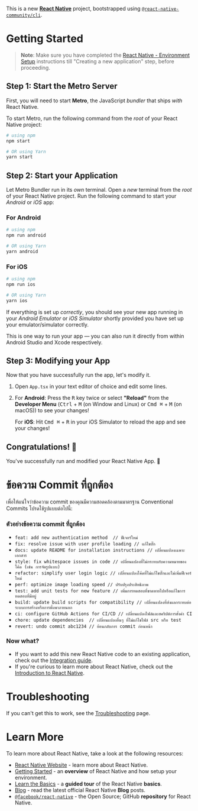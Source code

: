 This is a new [**React Native**](https://reactnative.dev) project, bootstrapped using [`@react-native-community/cli`](https://github.com/react-native-community/cli).

# Getting Started

> **Note**: Make sure you have completed the [React Native - Environment Setup](https://reactnative.dev/docs/environment-setup) instructions till "Creating a new application" step, before proceeding.

## Step 1: Start the Metro Server

First, you will need to start **Metro**, the JavaScript _bundler_ that ships _with_ React Native.

To start Metro, run the following command from the _root_ of your React Native project:

```bash
# using npm
npm start

# OR using Yarn
yarn start
```

## Step 2: Start your Application

Let Metro Bundler run in its _own_ terminal. Open a _new_ terminal from the _root_ of your React Native project. Run the following command to start your _Android_ or _iOS_ app:

### For Android

```bash
# using npm
npm run android

# OR using Yarn
yarn android
```

### For iOS

```bash
# using npm
npm run ios

# OR using Yarn
yarn ios
```

If everything is set up _correctly_, you should see your new app running in your _Android Emulator_ or _iOS Simulator_ shortly provided you have set up your emulator/simulator correctly.

This is one way to run your app — you can also run it directly from within Android Studio and Xcode respectively.

## Step 3: Modifying your App

Now that you have successfully run the app, let's modify it.

1. Open `App.tsx` in your text editor of choice and edit some lines.
2. For **Android**: Press the <kbd>R</kbd> key twice or select **"Reload"** from the **Developer Menu** (<kbd>Ctrl</kbd> + <kbd>M</kbd> (on Window and Linux) or <kbd>Cmd ⌘</kbd> + <kbd>M</kbd> (on macOS)) to see your changes!

   For **iOS**: Hit <kbd>Cmd ⌘</kbd> + <kbd>R</kbd> in your iOS Simulator to reload the app and see your changes!

## Congratulations! :tada:

You've successfully run and modified your React Native App. :partying_face:

# ข้อความ Commit ที่ถูกต้อง

เพื่อให้แน่ใจว่าข้อความ commit ของคุณมีความสอดคล้องตามมาตรฐาน Conventional Commits โปรดใช้รูปแบบต่อไปนี้:

### ตัวอย่างข้อความ commit ที่ถูกต้อง

- `feat: add new authentication method  // ฟีเจอร์ใหม่`
- `fix: resolve issue with user profile loading // แก้ไขบั๊ก`
- `docs: update README for installation instructions // เปลี่ยนแปลงเฉพาะเอกสาร`
- `style: fix whitespace issues in code // เปลี่ยนแปลงที่ไม่กระทบกับความหมายของโค้ด (เช่น การจัดรูปแบบ)`
- `refactor: simplify user login logic // เปลี่ยนแปลงโค้ดที่ไม่แก้ไขบั๊กและไม่เพิ่มฟีเจอร์ใหม่`
- `perf: optimize image loading speed // ปรับปรุงประสิทธิภาพ`
- `test: add unit tests for new feature // เพิ่มการทดสอบที่ขาดหายไปหรือแก้ไขการทดสอบที่มีอยู่`
- `build: update build scripts for compatibility // เปลี่ยนแปลงที่ส่งผลกระทบต่อระบบการสร้างหรือการพึ่งพาภายนอก`
- `ci: configure GitHub Actions for CI/CD // เปลี่ยนแปลงไฟล์และสคริปต์การตั้งค่า CI`
- `chore: update dependencies  // เปลี่ยนแปลงอื่นๆ ที่ไม่แก้ไขไฟล์ src หรือ test`
- `revert: undo commit abc1234 // ย้อนกลับการ commit ก่อนหน้า`

### Now what?

- If you want to add this new React Native code to an existing application, check out the [Integration guide](https://reactnative.dev/docs/integration-with-existing-apps).
- If you're curious to learn more about React Native, check out the [Introduction to React Native](https://reactnative.dev/docs/getting-started).

# Troubleshooting

If you can't get this to work, see the [Troubleshooting](https://reactnative.dev/docs/troubleshooting) page.

# Learn More

To learn more about React Native, take a look at the following resources:

- [React Native Website](https://reactnative.dev) - learn more about React Native.
- [Getting Started](https://reactnative.dev/docs/environment-setup) - an **overview** of React Native and how setup your environment.
- [Learn the Basics](https://reactnative.dev/docs/getting-started) - a **guided tour** of the React Native **basics**.
- [Blog](https://reactnative.dev/blog) - read the latest official React Native **Blog** posts.
- [`@facebook/react-native`](https://github.com/facebook/react-native) - the Open Source; GitHub **repository** for React Native.
